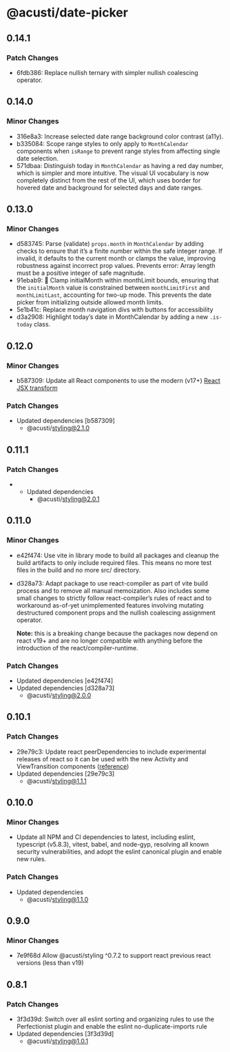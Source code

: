 # @acusti/date-picker

## 0.14.1

### Patch Changes

- 6fdb386: Replace nullish ternary with simpler nullish coalescing
  operator.

## 0.14.0

### Minor Changes

- 316e8a3: Increase selected date range background color contrast (a11y).
- b335084: Scope range styles to only apply to `MonthCalendar` components
  when `isRange` to prevent range styles from affecting single date
  selection.
- 571dbaa: Distinguish today in `MonthCalendar` as having a red day number,
  which is simpler and more intuitive. The visual UI vocabulary is now
  completely distinct from the rest of the UI, which uses border for
  hovered date and background for selected days and date ranges.

## 0.13.0

### Minor Changes

- d583745: Parse (validate) `props.month` in `MonthCalendar` by adding
  checks to ensure that it’s a finite number within the safe integer range.
  If invalid, it defaults to the current month or clamps the value,
  improving robustness against incorrect prop values. Prevents error: Array
  length must be a positive integer of safe magnitude.
- 91ebab9: 🐞 Clamp initialMonth within monthLimit bounds, ensuring that
  the `initialMonth` value is constrained between `monthLimitFirst` and
  `monthLimitLast`, accounting for two-up mode. This prevents the date
  picker from initializing outside allowed month limits.
- 5e1b41c: Replace month navigation divs with buttons for accessibility
- d3a2908: Highlight today’s date in MonthCalendar by adding a new
  `.is-today` class.

## 0.12.0

### Minor Changes

- b587309: Update all React components to use the modern (v17+)
  [React JSX transform](https://legacy.reactjs.org/blog/2020/09/22/introducing-the-new-jsx-transform.html)

### Patch Changes

- Updated dependencies [b587309]
    - @acusti/styling@2.1.0

## 0.11.1

### Patch Changes

-   - Updated dependencies
        - @acusti/styling@2.0.1

## 0.11.0

### Minor Changes

- e42f474: Use vite in library mode to build all packages and cleanup the
  build artifacts to only include required files. This means no more test
  files in the build and no more src/ directory.
- d328a73: Adapt package to use react-compiler as part of vite build
  process and to remove all manual memoization. Also includes some small
  changes to strictly follow react-compiler’s rules of react and to
  workaround as-of-yet unimplemented features involving mutating
  destructured component props and the nullish coalescing assignment
  operator.

    **Note:** this is a breaking change because the packages now depend on
    react v19+ and are no longer compatible with anything before the
    introduction of the react/compiler-runtime.

### Patch Changes

- Updated dependencies [e42f474]
- Updated dependencies [d328a73]
    - @acusti/styling@2.0.0

## 0.10.1

### Patch Changes

- 29e79c3: Update react peerDependencies to include experimental releases
  of react so it can be used with the new Activity and ViewTransition
  components
  ([reference](https://react.dev/blog/2025/04/23/react-labs-view-transitions-activity-and-more))
- Updated dependencies [29e79c3]
    - @acusti/styling@1.1.1

## 0.10.0

### Minor Changes

- Update all NPM and CI dependencies to latest, including eslint,
  typescript (v5.8.3), vitest, babel, and node-gyp, resolving all known
  security vulnerabilities, and adopt the eslint canonical plugin and
  enable new rules.

### Patch Changes

- Updated dependencies
    - @acusti/styling@1.1.0

## 0.9.0

### Minor Changes

- 7e9f68d Allow @acusti/styling ^0.7.2 to support react previous react
  versions (less than v19)

## 0.8.1

### Patch Changes

- 3f3d39d: Switch over all eslint sorting and organizing rules to use the
  Perfectionist plugin and enable the eslint no-duplicate-imports rule
- Updated dependencies [3f3d39d]
    - @acusti/styling@1.0.1
